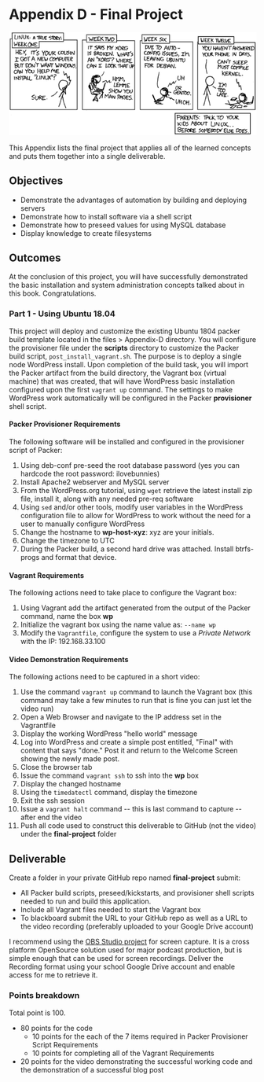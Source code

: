 # Appendix D - Final Project

![*Projects sometimes get out of hand...*](images/Chapter-Header/Appendix-D/cautionary.png "Project gets out of hand")

This Appendix lists the final project that applies all of the learned concepts and puts them together into a single deliverable.

## Objectives

* Demonstrate the advantages of automation by building and deploying servers
* Demonstrate how to install software via a shell script
* Demonstrate how to preseed values for using MySQL database
* Display knowledge to create filesystems

## Outcomes

At the conclusion of this project, you will have successfully demonstrated the basic installation and system administration concepts talked about in this book.  Congratulations.

### Part 1 - Using Ubuntu 18.04

This project will deploy and customize the existing Ubuntu 1804 packer build template located in the files > Appendix-D directory. You will configure the provisioner file under the **scripts** directory to customize the Packer build script, `post_install_vagrant.sh`. The purpose is to deploy a single node WordPress install.  Upon completion of the build task, you will import the Packer artifact from the build directory, the Vagrant box (virtual machine) that was created, that will have WordPress basic installation configured upon the first `vagrant up` command.  The settings to make WordPress work automatically will be configured in the Packer **provisioner** shell script.

#### Packer Provisioner Requirements

The following software will be installed and configured in the provisioner script of Packer:

1) Using deb-conf pre-seed the root database password (yes you can hardcode the root password: ilovebunnies)
1) Install Apache2 webserver and MySQL server
1) From the WordPress.org tutorial, using `wget` retrieve the latest install zip file, install it, along with any needed pre-req software
1) Using `sed` and/or other tools, modify user variables in the WordPress configuration file to allow for WordPress to work without the need for a user to manually configure WordPress
1) Change the hostname to **wp-host-xyz**: xyz are your initials.
1) Change the timezone to UTC
1) During the Packer build, a second hard drive was attached. Install btrfs-progs and format that device.

#### Vagrant Requirements

The following actions need to take place to configure the Vagrant box:

1) Using Vagrant add the artifact generated from the output of the Packer command, name the box **wp**
1) Initialize the vagrant box using the name value as: `--name wp`
1) Modify the `Vagrantfile`, configure the system to use a *Private Network* with the IP: 192.168.33.100

#### Video Demonstration Requirements

The following actions need to be captured in a short video:

1) Use the command `vagrant up` command to launch the Vagrant box (this command may take a few minutes to run that is fine you can just let the video run)
1) Open a Web Browser and navigate to the IP address set in the Vagrantfile
1) Display the working WordPress "hello world" message
1) Log into WordPress and create a simple post entitled, "Final" with content that says "done." Post it and return to the Welcome Screen showing the newly made post.
1) Close the browser tab
1) Issue the command `vagrant ssh` to ssh into the **wp** box
1) Display the changed hostname
1) Using the `timedatectl` command, display the timezone
1) Exit the ssh session
1) Issue a `vagrant halt` command -- this is last command to capture -- after end the video
1) Push all code used to construct this deliverable to GitHub (not the video) under the **final-project** folder

## Deliverable

Create a folder in your private GitHub repo named **final-project** submit:

* All Packer build scripts, preseed/kickstarts, and provisioner shell scripts needed to run and build this application.  
* Include all Vagrant files needed to start the Vagrant box
* To blackboard submit the URL to your GitHub repo as well as a URL to the video recording (preferably uploaded to your Google Drive account)

I recommend using the [OBS Studio project](https://obsproject.com/ "OBS Studio Project") for screen capture.  It is a cross platform OpenSource solution used for major podcast production, but is simple enough that can be used for screen recordings.  Deliver the Recording format using your school Google Drive account and enable access for me to retrieve it.

### Points breakdown

Total point is 100.

* 80 points for the code
  * 10 points for the each of the 7 items required in Packer Provisioner Script Requirements
  * 10 points for completing all of the Vagrant Requirements
* 20 points for the video demonstrating the successful working code and the demonstration of a successful blog post
